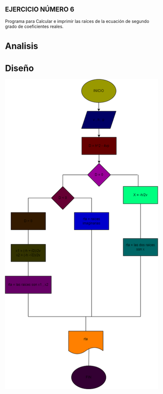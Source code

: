 ## EJERCICIO NÚMERO 6
Programa para Calcular e imprimir las raíces de la ecuación de segundo grado de
coeficientes reales.

# Analisis

# Diseño

![Diagrama de flujo](diagramab.png "Diagrama de flujo")